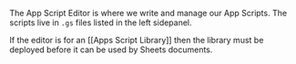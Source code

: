 The App Script Editor is where we write and manage our App Scripts.
The scripts live in `.gs` files listed in the left sidepanel.

If the editor is for an [[Apps Script Library]] then the library must be deployed before it can be used by Sheets documents.
